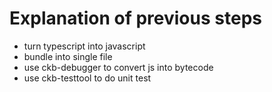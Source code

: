 # Explanation of previous steps

- turn typescript into javascript
- bundle into single file
- use ckb-debugger to convert js into bytecode
- use ckb-testtool to do unit test
